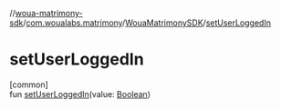 //[woua-matrimony-sdk](../../../index.md)/[com.woualabs.matrimony](../index.md)/[WouaMatrimonySDK](index.md)/[setUserLoggedIn](set-user-logged-in.md)

# setUserLoggedIn

[common]\
fun [setUserLoggedIn](set-user-logged-in.md)(value: [Boolean](https://kotlinlang.org/api/latest/jvm/stdlib/kotlin/-boolean/index.html))
